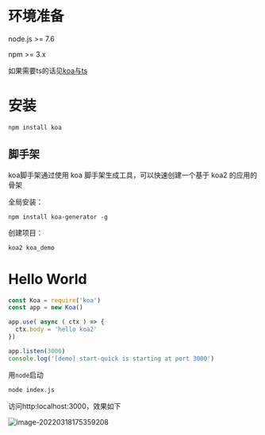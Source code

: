 # 环境准备

node.js >= 7.6

npm >= 3.x

如果需要ts的话见[koa与ts](./koa与ts.md)

# 安装

```sh
npm install koa
```

## 脚手架

koa脚手架通过使用 koa 脚手架生成工具，可以快速创建一个基于 koa2 的应用的骨架

全局安装：

```
npm install koa-generator -g
```

创建项目：

```
koa2 koa_demo
```

# Hello World

```js
const Koa = require('koa')
const app = new Koa()

app.use( async ( ctx ) => {
  ctx.body = 'hello koa2'
})

app.listen(3000)
console.log('[demo] start-quick is starting at port 3000')
```

用`node`启动

```sh
node index.js
```

访问http:localhost:3000，效果如下

![image-20220318175359208](http://picgo.chanwe.top/202204121801338.png)